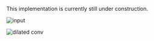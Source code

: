This implementation is currently still under construction.

![input](https://raw.githubusercontent.com/musyoku/musyoku.github.io/562b128139d4d52f3105c17a366934f92ff82613/images/post/2016-09-17/wavenet_input.png)

![dilated conv](https://raw.githubusercontent.com/musyoku/musyoku.github.io/9e6a46ffc157f0cc3bf0ed5c763130180a32248c/images/post/2016-09-17/dilated_conv.gif)